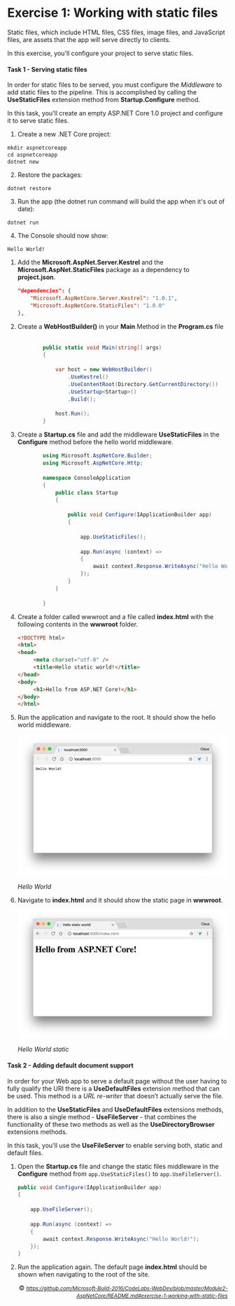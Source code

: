 <a name="Exercise1"></a>
# Exercise 1: Working with static files #

Static files, which include HTML files, CSS files, image files, and JavaScript files, are assets that the app will serve directly to clients.

In this exercise, you'll configure your project to serve static files.

<a name="Ex1Task1"></a>
#### Task 1 - Serving static files ####

In order for static files to be served, you must configure the _Middleware_ to add static files to the pipeline. This is accomplished by calling the **UseStaticFiles** extension method from **Startup.Configure** method.

In this task, you'll create an empty ASP.NET Core 1.0 project and configure it to serve static files.

1. Create a new .NET Core project:

````
mkdir aspnetcoreapp
cd aspnetcoreapp
dotnet new
````
2. Restore the packages:
````
dotnet restore
````
3. Run the app (the dotnet run command will build the app when it's out of date):
````
dotnet run
````
4. The Console should now show:
````
Hello World!
````

1. Add the **Microsoft.AspNet.Server.Kestrel** and the **Microsoft.AspNet.StaticFiles** package as a dependency to **project.json**.

	````JSON
	"dependencies": {
	  	"Microsoft.AspNetCore.Server.Kestrel": "1.0.1",
    	"Microsoft.AspNetCore.StaticFiles": "1.0.0"
	},
	````

2. Create a **WebHostBuilder()** in your **Main** Method in the **Program.cs** file

    ````C#

            public static void Main(string[] args)
            {

                var host = new WebHostBuilder()
                    .UseKestrel()
					.UseContentRoot(Directory.GetCurrentDirectory())
                    .UseStartup<Startup>()
                    .Build();

                host.Run();
            }

    ````
 

1. Create a **Startup.cs** file and add the middleware **UseStaticFiles** in the **Configure** method before the hello world middleware.

	<!-- mark:5 -->
	````C#
			using Microsoft.AspNetCore.Builder;
			using Microsoft.AspNetCore.Http;

			namespace ConsoleApplication
			{
				public class Startup
				{

					public void Configure(IApplicationBuilder app)
					{

						app.UseStaticFiles();

						app.Run(async (context) =>
						{
							await context.Response.WriteAsync("Hello World!");
						});
					}
				}

			}
	````

1. Create a folder called wwwroot and a file called **index.html** with the following contents in the **wwwroot** folder.

	<!-- mark:1-10 -->
	````HTML
	<!DOCTYPE html>
	<html>
	<head>
		 <meta charset="utf-8" />
		 <title>Hello static world!</title>
	</head>
	<body>
		 <h1>Hello from ASP.NET Core!</h1>
	</body>
	</html>
	````

1. Run the application and navigate to the root. It should show the hello world middleware.

	![Hello World](https://github.com/keacore/intro/blob/master/Images/Helloworld_Browser_example.png)

	_Hello World_

1. Navigate to **index.html** and it should show the static page in **wwwroot**.

	![Hello World static](/Images/HelloWorld_Browser_HTML_Example.png)

	_Hello World static_

<a name="Ex1Task2" ></a>
#### Task 2 - Adding default document support ####

In order for your Web app to serve a default page without the user having to fully qualify the URI there is a **UseDefaultFiles** extension method that can be used. This method is a _URL re-writer_ that doesn’t actually serve the file.

In addition to the **UseStaticFiles** and **UseDefaultFiles** extensions methods, there is also a single method - **UseFileServer** - that combines the functionality of these two methods as well as the **UseDirectoryBrowser** extensions methods.

In this task, you'll use the **UseFileServer** to enable serving both, static and default files.

1. Open the **Startup.cs** file and change the static files middleware in the **Configure** method from `app.UseStaticFiles()` to `app.UseFileServer()`.

	<!-- mark:5 -->
	````C#
    public void Configure(IApplicationBuilder app)
    {

        app.UseFileServer();

        app.Run(async (context) =>
        {
            await context.Response.WriteAsync("Hello World!");
        });
    }
	````

1. Run the application again. The default page **index.html** should be shown when navigating to the root of the site.






<div style="text-align: right">

&copy; <small><i>https://github.com/Microsoft-Build-2016/CodeLabs-WebDev/blob/master/Module2-AspNetCore/README.md#exercise-1-working-with-static-files</i></small>
</div>